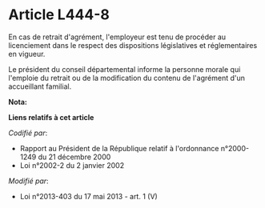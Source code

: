 # Article L444-8

En cas de retrait d'agrément, l'employeur est tenu de procéder au licenciement dans le respect des dispositions législatives
et réglementaires en vigueur. 

Le président du conseil départemental informe la personne morale qui l'emploie du retrait ou de la modification du contenu de
l'agrément d'un accueillant familial.

**Nota:**



**Liens relatifs à cet article**

_Codifié par_:

  - Rapport au Président de la République relatif à l'ordonnance n°2000-1249 du 21 décembre 2000
  - Loi n°2002-2 du 2 janvier 2002

_Modifié par_:

  - Loi n°2013-403 du 17 mai 2013 - art. 1 (V)
